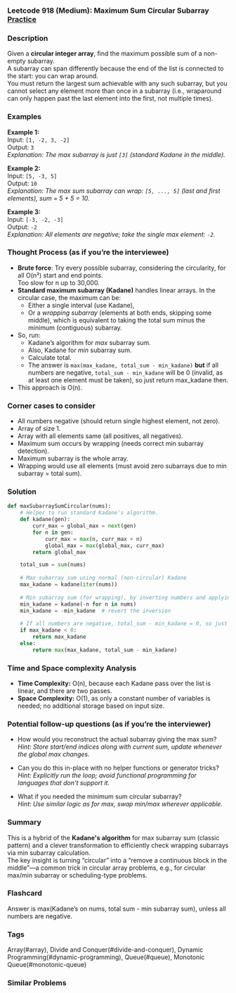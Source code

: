 ### Leetcode 918 (Medium): Maximum Sum Circular Subarray [Practice](https://leetcode.com/problems/maximum-sum-circular-subarray)

### Description  
Given a **circular integer array**, find the maximum possible sum of a non-empty subarray.  
A subarray can span differently because the end of the list is connected to the start: you can wrap around.  
You must return the largest sum achievable with any such subarray, but you cannot select any element more than once in a subarray (i.e., wraparound can only happen past the last element into the first, not multiple times).

### Examples  

**Example 1:**  
Input: `[1, -2, 3, -2]`  
Output: `3`  
*Explanation: The max subarray is just `[3]` (standard Kadane in the middle).*

**Example 2:**  
Input: `[5, -3, 5]`  
Output: `10`  
*Explanation: The max sum subarray can wrap: `[5, ..., 5]` (last and first elements), sum = 5 + 5 = 10.*

**Example 3:**  
Input: `[-3, -2, -3]`  
Output: `-2`  
*Explanation: All elements are negative; take the single max element: `-2`.*

### Thought Process (as if you’re the interviewee)  

- **Brute force**: Try every possible subarray, considering the circularity, for all O(n²) start and end points.  
  Too slow for n up to 30,000.
- **Standard maximum subarray (Kadane)** handles linear arrays. In the circular case, the maximum can be:
    - Either a single interval (use Kadane),
    - Or a *wrapping subarray* (elements at both ends, skipping some middle), which is equivalent to taking the total sum minus the minimum (contiguous) subarray.
- So, run:
    - Kadane’s algorithm for *max* subarray sum.
    - Also, Kadane for *min* subarray sum.
    - Calculate total.
    - The answer is `max(max_kadane, total_sum - min_kadane)` **but** if all numbers are negative, `total_sum - min_kadane` will be 0 (invalid, as at least one element must be taken), so just return max_kadane then.
- This approach is O(n).

### Corner cases to consider  
- All numbers negative (should return single highest element, not zero).
- Array of size 1.
- Array with all elements same (all positives, all negatives).
- Maximum sum occurs by wrapping (needs correct min subarray detection).
- Maximum subarray is the whole array.
- Wrapping would use all elements (must avoid zero subarrays due to min subarray = total sum).

### Solution

```python
def maxSubarraySumCircular(nums):
    # Helper to run standard Kadane's algorithm.
    def kadane(gen):
        curr_max = global_max = next(gen)
        for n in gen:
            curr_max = max(n, curr_max + n)
            global_max = max(global_max, curr_max)
        return global_max

    total_sum = sum(nums)
    
    # Max subarray sum using normal (non-circular) Kadane
    max_kadane = kadane(iter(nums))
    
    # Min subarray sum (for wrapping), by inverting numbers and applying Kadane
    min_kadane = kadane(-n for n in nums)
    min_kadane = -min_kadane  # revert the inversion
    
    # If all numbers are negative, total_sum - min_kadane = 0, so just return max_kadane
    if max_kadane < 0:
        return max_kadane
    else:
        return max(max_kadane, total_sum - min_kadane)
```

### Time and Space complexity Analysis  

- **Time Complexity:** O(n), because each Kadane pass over the list is linear, and there are two passes.
- **Space Complexity:** O(1), as only a constant number of variables is needed; no additional storage based on input size.

### Potential follow-up questions (as if you’re the interviewer)  

- How would you reconstruct the actual subarray giving the max sum?  
  *Hint: Store start/end indices along with current sum, update whenever the global max changes.*

- Can you do this in-place with no helper functions or generator tricks?  
  *Hint: Explicitly run the loop; avoid functional programming for languages that don't support it.*

- What if you needed the minimum sum circular subarray?  
  *Hint: Use similar logic as for max, swap min/max wherever applicable.*

### Summary  
This is a hybrid of the **Kadane's algorithm** for max subarray sum (classic pattern) and a clever transformation to efficiently check wrapping subarrays via min subarray calculation.  
The key insight is turning “circular” into a “remove a continuous block in the middle”—a common trick in circular array problems, e.g., for circular max/min subarray or scheduling-type problems.


### Flashcard
Answer is max(Kadane’s on nums, total sum - min subarray sum), unless all numbers are negative.

### Tags
Array(#array), Divide and Conquer(#divide-and-conquer), Dynamic Programming(#dynamic-programming), Queue(#queue), Monotonic Queue(#monotonic-queue)

### Similar Problems
